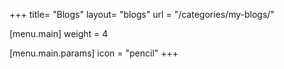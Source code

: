 +++
title= "Blogs"
layout= "blogs"
url =  "/categories/my-blogs/"

[menu.main]
weight = 4

  [menu.main.params]
  icon = "pencil"
+++